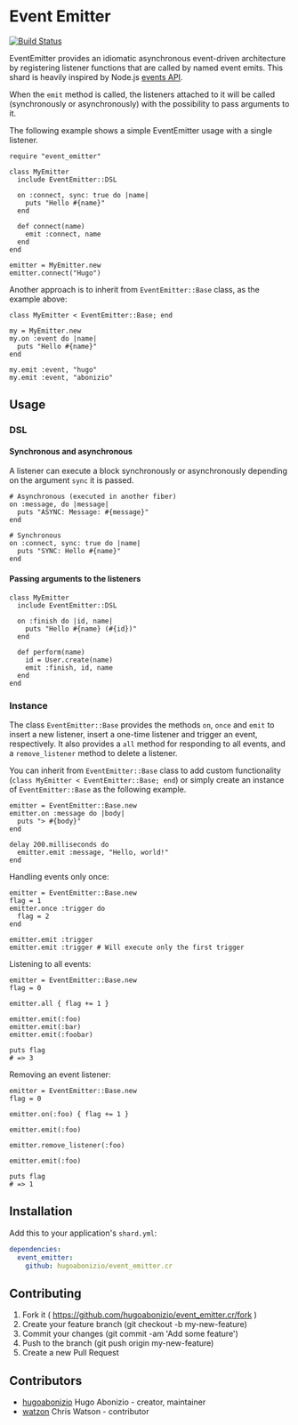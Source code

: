 # Event Emitter

[![Build Status](https://travis-ci.org/hugoabonizio/event_emitter.cr.svg?branch=master)](https://travis-ci.org/hugoabonizio/event_emitter.cr)

EventEmitter provides an idiomatic asynchronous event-driven architecture by registering listener functions that are called by named event emits. This shard is heavily inspired by Node.js [events API](https://nodejs.org/api/events.html).

When the `emit` method is called, the listeners attached to it will be called (synchronously or asynchronously) with the possibility to pass arguments to it.

The following example shows a simple EventEmitter usage with a single listener.

```crystal
require "event_emitter"

class MyEmitter
  include EventEmitter::DSL

  on :connect, sync: true do |name|
    puts "Hello #{name}"
  end

  def connect(name)
    emit :connect, name
  end
end

emitter = MyEmitter.new
emitter.connect("Hugo")
```

Another approach is to inherit from `EventEmitter::Base` class, as the example above:

```crystal
class MyEmitter < EventEmitter::Base; end

my = MyEmitter.new
my.on :event do |name|
  puts "Hello #{name}"
end

my.emit :event, "hugo"
my.emit :event, "abonizio"
```

## Usage

### DSL

#### Synchronous and asynchronous

A listener can execute a block synchronously or asynchronously depending on the argument `sync` it is passed.

```crystal
# Asynchronous (executed in another fiber)
on :message, do |message|
  puts "ASYNC: Message: #{message}"
end

# Synchronous
on :connect, sync: true do |name|
  puts "SYNC: Hello #{name}"
end
```

#### Passing arguments to the listeners

```crystal
class MyEmitter
  include EventEmitter::DSL

  on :finish do |id, name|
    puts "Hello #{name} (#{id})"
  end

  def perform(name)
    id = User.create(name)
    emit :finish, id, name
  end
end
```

### Instance

The class `EventEmitter::Base` provides the methods `on`, `once` and `emit` to insert a new listener, insert a one-time listener and trigger an event, respectively. It also provides a `all` method for responding to all events, and a `remove_listener` method to delete a listener.

You can inherit from `EventEmitter::Base` class to add custom functionality (`class MyEmitter < EventEmitter::Base; end`) or simply create an instance of `EventEmitter::Base` as the following example.

```crystal
emitter = EventEmitter::Base.new
emitter.on :message do |body|
  puts "> #{body}"
end

delay 200.milliseconds do
  emitter.emit :message, "Hello, world!"
end
```

Handling events only once:

```crystal
emitter = EventEmitter::Base.new
flag = 1
emitter.once :trigger do
  flag = 2
end

emitter.emit :trigger
emitter.emit :trigger # Will execute only the first trigger
```

Listening to all events:

```crystal
emitter = EventEmitter::Base.new
flag = 0

emitter.all { flag += 1 }

emitter.emit(:foo)
emitter.emit(:bar)
emitter.emit(:foobar)

puts flag
# => 3
```

Removing an event listener:

```crystal
emitter = EventEmitter::Base.new
flag = 0

emitter.on(:foo) { flag += 1 }

emitter.emit(:foo)

emitter.remove_listener(:foo)

emitter.emit(:foo)

puts flag
# => 1
```

## Installation

Add this to your application's `shard.yml`:

```yaml
dependencies:
  event_emitter:
    github: hugoabonizio/event_emitter.cr
```


## Contributing

1. Fork it ( https://github.com/hugoabonizio/event_emitter.cr/fork )
2. Create your feature branch (git checkout -b my-new-feature)
3. Commit your changes (git commit -am 'Add some feature')
4. Push to the branch (git push origin my-new-feature)
5. Create a new Pull Request

## Contributors

- [hugoabonizio](https://github.com/hugoabonizio) Hugo Abonizio - creator, maintainer
- [watzon](https://github.com/watzon) Chris Watson - contributor